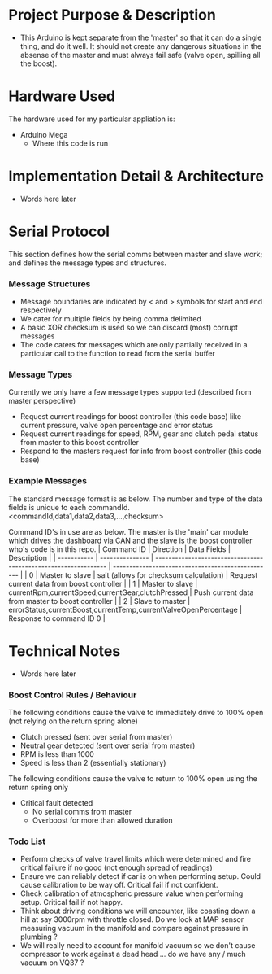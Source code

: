 # Project Purpose & Description
- This Arduino is kept separate from the 'master' so that it can do a single thing, and do it well. It should not create any dangerous situations in the absense of the master and must always fail safe (valve open, spilling all the boost).

# Hardware Used
The hardware used for my particular appliation is:
- Arduino Mega
  - Where this code is run

# Implementation Detail & Architecture
- Words here later

# Serial Protocol
This section defines how the serial comms between master and slave work; and defines the message types and structures.

### Message Structures
- Message boundaries are indicated by < and > symbols for start and end respectively
- We cater for multiple fields by being comma delimited
- A basic XOR checksum is used so we can discard (most) corrupt messages
- The code caters for messages which are only partially received in a particular call to the function to read from the serial buffer

### Message Types
Currently we only have a few message types supported (described from master perspective)
- Request current readings for boost controller (this code base) like current pressure, valve open percentage and error status
- Request current readings for speed, RPM, gear and clutch pedal status from master to this boost controller
- Respond to the masters request for info from boost controller (this code base)

### Example Messages
The standard message format is as below. The number and type of the data fields is unique to each commandId.
<commandId,data1,data2,data3,...,checksum>

Command ID's in use are as below. The master is the 'main' car module which drives the dashboard via CAN and the slave is the boost controller who's code is in this repo.
| Command ID  | Direction       | Data Fields                                                     | Description                                       |
| ----------- | --------------- | --------------------------------------------------------------- | ------------------------------------------------- |
| 0           | Master to slave | salt (allows for checksum calculation)                          | Request current data from boost controller        |
| 1           | Master to slave | currentRpm,currentSpeed,currentGear,clutchPressed               | Push current data from master to boost controller |
| 2           | Slave to master | errorStatus,currentBoost,currentTemp,currentValveOpenPercentage | Response to command ID 0                          |

# Technical Notes
- Words here later

### Boost Control Rules / Behaviour
The following conditions cause the valve to immediately drive to 100% open (not relying on the return spring alone)
- Clutch pressed (sent over serial from master)
- Neutral gear detected (sent over serial from master)
- RPM is less than 1000
- Speed is less than 2 (essentially stationary)

The following conditions cause the valve to return to 100% open using the return spring only
- Critical fault detected
  - No serial comms from master
  - Overboost for more than allowed duration

### Todo List
- Perform checks of valve travel limits which were determined and fire critical failure if no good (not enough spread of readings)
- Ensure we can reliably detect if car is on when performing setup. Could cause calibration to be way off. Critical fail if not confident.
- Check calibration of atmospheric pressure value when performing setup. Critical fail if not happy.
- Think about driving conditions we will encounter, like coasting down a hill at say 3000rpm with throttle closed. Do we look at MAP sensor measuring vacuum in the manifold and compare against pressure in plumbing ?
- We will really need to account for manifold vacuum so we don't cause compressor to work against a dead head ... do we have any / much vacuum on VQ37 ?
